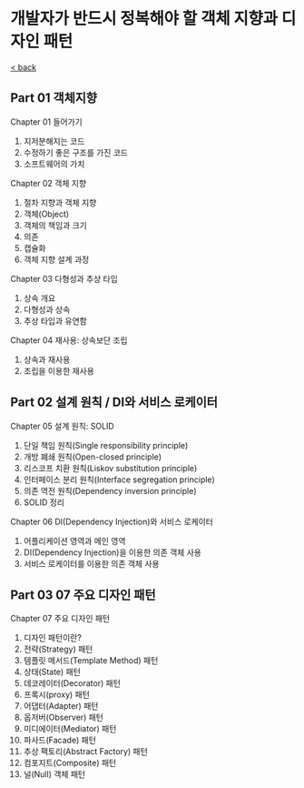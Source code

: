 # 개발자가 반드시 정복해야 할 객체 지향과 디자인 패턴

[< back](../design_patterns.md)

## Part 01 객체지향 

Chapter 01 들어가기
1. 지저분해지는 코드
2. 수정하기 좋은 구조를 가진 코드
3. 소프트웨어의 가치

Chapter 02 객체 지향
1. 절차 지향과 객체 지향
2. 객체(Object)
3. 객체의 책임과 크기
4. 의존
5. 캡슐화
6. 객체 지향 설계 과정

Chapter 03 다형성과 추상 타입
1. 상속 개요
2. 다형성과 상속
3. 추상 타입과 유연함

Chapter 04 재사용: 상속보단 조립
1. 상속과 재사용
2. 조립을 이용한 재사용

## Part 02 설계 원칙 / DI와 서비스 로케이터

Chapter 05 설계 원칙: SOLID
1. 단일 책임 원칙(Single responsibility principle)
2. 개방 폐쇄 원칙(Open-closed principle)
3. 리스코프 치환 원칙(Liskov substitution principle)
4. 인터페이스 분리 원칙(Interface segregation principle)
5. 의존 역전 원칙(Dependency inversion principle)
6. SOLID 정리

Chapter 06 DI(Dependency Injection)와 서비스 로케이터
1. 어플리케이션 영역과 메인 영역
2. DI(Dependency Injection)을 이용한 의존 객체 사용
3. 서비스 로케이터를 이용한 의존 객체 사용

## Part 03 07 주요 디자인 패턴

Chapter 07 주요 디자인 패턴
1. 디자인 패턴이란?
2. 전략(Strategy) 패턴
3. 템플릿 메서드(Template Method) 패턴
4. 상태(State) 패턴
5. 데코레이터(Decorator) 패턴
6. 프록시(proxy) 패턴
7. 어댑터(Adapter) 패턴
8. 옵저버(Observer) 패턴
9. 미디에이터(Mediator) 패턴
10. 파사드(Facade) 패턴
11. 추상 팩토리(Abstract Factory) 패턴
12. 컴포지트(Composite) 패턴
13. 널(Null) 객체 패턴
